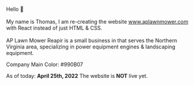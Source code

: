 Hello 👋 <br><br>
My name is Thomas, I am re-creating the website www.aplawnmower.com with React instead of just HTML & CSS.<br><br>
AP Lawn Mower Reapir is a small business in that serves the Northern Virginia area, specializing in power equipment engines & landscaping equipment.

Company Main Color: 
#990B07

As of today: 
**April 25th, 2022** 
The website is **NOT** live yet. 